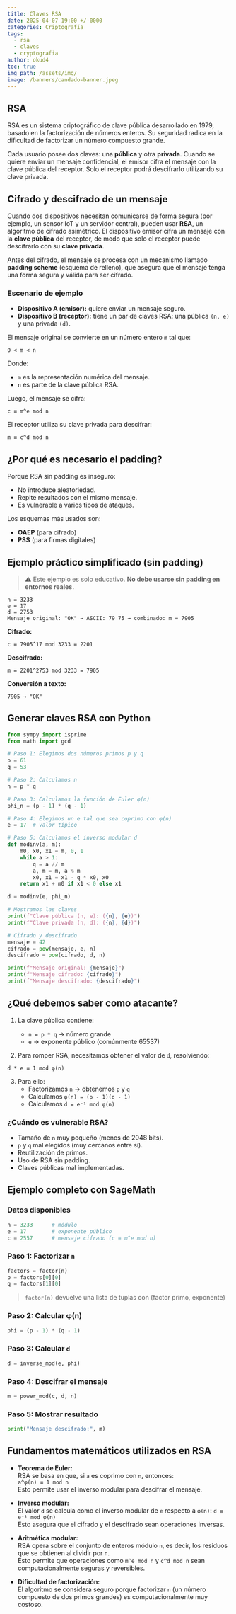 ```yaml
---
title: Claves RSA
date: 2025-04-07 19:00 +/-0000
categories: Criptografía
tags:
  - rsa
  - claves
  - cryptografia
author: okud4
toc: true
img_path: /assets/img/
image: /banners/candado-banner.jpeg
---
```


## RSA

RSA es un sistema criptográfico de clave pública desarrollado en 1979, basado en la factorización de números enteros. Su seguridad radica en la dificultad de factorizar un número compuesto grande.

Cada usuario posee dos claves: una **pública** y otra **privada**. Cuando se quiere enviar un mensaje confidencial, el emisor cifra el mensaje con la clave pública del receptor. Solo el receptor podrá descifrarlo utilizando su clave privada.

## Cifrado y descifrado de un mensaje

Cuando dos dispositivos necesitan comunicarse de forma segura (por ejemplo, un sensor IoT y un servidor central), pueden usar **RSA**, un algoritmo de cifrado asimétrico. El dispositivo emisor cifra un mensaje con la **clave pública** del receptor, de modo que solo el receptor puede descifrarlo con su **clave privada**.

Antes del cifrado, el mensaje se procesa con un mecanismo llamado **padding scheme** (esquema de relleno), que asegura que el mensaje tenga una forma segura y válida para ser cifrado.

### Escenario de ejemplo

- **Dispositivo A (emisor):** quiere enviar un mensaje seguro.
- **Dispositivo B (receptor):** tiene un par de claves RSA: una pública `(n, e)` y una privada `(d)`.

El mensaje original se convierte en un número entero `m` tal que:

```
0 < m < n
```

Donde:

- `m` es la representación numérica del mensaje.
- `n` es parte de la clave pública RSA.

Luego, el mensaje se cifra:

```
c ≡ m^e mod n
```

El receptor utiliza su clave privada para descifrar:

```
m ≡ c^d mod n
```

## ¿Por qué es necesario el padding?

Porque RSA sin padding es inseguro:

- No introduce aleatoriedad.
- Repite resultados con el mismo mensaje.
- Es vulnerable a varios tipos de ataques.

Los esquemas más usados son:

- **OAEP** (para cifrado)
- **PSS** (para firmas digitales)

## Ejemplo práctico simplificado (sin padding)

> ⚠️ Este ejemplo es solo educativo. **No debe usarse sin padding en entornos reales.**

```text
n = 3233
e = 17
d = 2753
Mensaje original: "OK" → ASCII: 79 75 → combinado: m = 7905
```

**Cifrado:**

```
c = 7905^17 mod 3233 = 2201
```

**Descifrado:**

```
m = 2201^2753 mod 3233 = 7905
```

**Conversión a texto:**

```
7905 → "OK"
```

## Generar claves RSA con Python

```python
from sympy import isprime
from math import gcd

# Paso 1: Elegimos dos números primos p y q
p = 61
q = 53

# Paso 2: Calculamos n
n = p * q

# Paso 3: Calculamos la función de Euler φ(n)
phi_n = (p - 1) * (q - 1)

# Paso 4: Elegimos un e tal que sea coprimo con φ(n)
e = 17  # valor típico

# Paso 5: Calculamos el inverso modular d
def modinv(a, m):
    m0, x0, x1 = m, 0, 1
    while a > 1:
        q = a // m
        a, m = m, a % m
        x0, x1 = x1 - q * x0, x0
    return x1 + m0 if x1 < 0 else x1

d = modinv(e, phi_n)

# Mostramos las claves
print(f"Clave pública (n, e): ({n}, {e})")
print(f"Clave privada (n, d): ({n}, {d})")

# Cifrado y descifrado
mensaje = 42
cifrado = pow(mensaje, e, n)
descifrado = pow(cifrado, d, n)

print(f"Mensaje original: {mensaje}")
print(f"Mensaje cifrado: {cifrado}")
print(f"Mensaje descifrado: {descifrado}")
```

## ¿Qué debemos saber como atacante?

1. La clave pública contiene:
   - `n = p * q` → número grande
   - `e` → exponente público (comúnmente 65537)

2. Para romper RSA, necesitamos obtener el valor de `d`, resolviendo:

```
d * e ≡ 1 mod φ(n)
```

3. Para ello:
   - Factorizamos `n` → obtenemos `p` y `q`
   - Calculamos `φ(n) = (p - 1)(q - 1)`
   - Calculamos `d = e⁻¹ mod φ(n)`

### ¿Cuándo es vulnerable RSA?

- Tamaño de `n` muy pequeño (menos de 2048 bits).
- `p` y `q` mal elegidos (muy cercanos entre sí).
- Reutilización de primos.
- Uso de RSA sin padding.
- Claves públicas mal implementadas.

## Ejemplo completo con SageMath

### Datos disponibles

```python
n = 3233      # módulo
e = 17        # exponente público
c = 2557      # mensaje cifrado (c = m^e mod n)
```

### Paso 1: Factorizar `n`

```python
factors = factor(n)
p = factors[0][0]
q = factors[1][0]
```

> `factor(n)` devuelve una lista de tuplas con (factor primo, exponente)

### Paso 2: Calcular φ(n)

```python
phi = (p - 1) * (q - 1)
```

### Paso 3: Calcular `d`

```python
d = inverse_mod(e, phi)
```

### Paso 4: Descifrar el mensaje

```python
m = power_mod(c, d, n)
```

### Paso 5: Mostrar resultado

```python
print("Mensaje descifrado:", m)
```

## Fundamentos matemáticos utilizados en RSA

- **Teorema de Euler:**  
    RSA se basa en que, si `a` es coprimo con `n`, entonces:  
    `a^φ(n) ≡ 1 mod n`  
    Esto permite usar el inverso modular para descifrar el mensaje.
    
- **Inverso modular:**  
    El valor `d` se calcula como el inverso modular de `e` respecto a `φ(n)`: `d ≡ e⁻¹ mod φ(n)`  
    Esto asegura que el cifrado y el descifrado sean operaciones inversas.
    
- **Aritmética modular:**  
    RSA opera sobre el conjunto de enteros módulo `n`, es decir, los residuos que se obtienen al dividir por `n`.  
    Esto permite que operaciones como `m^e mod n` y `c^d mod n` sean computacionalmente seguras y reversibles.
    
- **Dificultad de factorización:**  
    El algoritmo se considera seguro porque factorizar `n` (un número compuesto de dos primos grandes) es computacionalmente muy costoso.